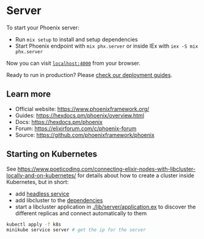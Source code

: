# Server

To start your Phoenix server:

  * Run `mix setup` to install and setup dependencies
  * Start Phoenix endpoint with `mix phx.server` or inside IEx with `iex -S mix phx.server`

Now you can visit [`localhost:4000`](http://localhost:4000) from your browser.

Ready to run in production? Please [check our deployment guides](https://hexdocs.pm/phoenix/deployment.html).

## Learn more

  * Official website: https://www.phoenixframework.org/
  * Guides: https://hexdocs.pm/phoenix/overview.html
  * Docs: https://hexdocs.pm/phoenix
  * Forum: https://elixirforum.com/c/phoenix-forum
  * Source: https://github.com/phoenixframework/phoenix
  
## Starting on Kubernetes

See https://www.poeticoding.com/connecting-elixir-nodes-with-libcluster-locally-and-on-kubernetes/ for details about how to create a cluster inside Kubernetes, but in short:

- add [headless service](./k8s/headless-service.yaml)
- add libcluster to the [dependencies](./mix.exs)
- start a libcluster application in [./lib/server/application.ex](./lib/server/application.ex) to discover the different replicas and connect automatically to them

```bash
kubectl apply -f k8s
minikube service server # get the ip for the server
```
